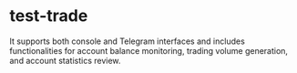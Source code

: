 # test-trade
 It supports both console and Telegram interfaces and includes functionalities for account balance monitoring, trading volume generation, and account statistics review.
